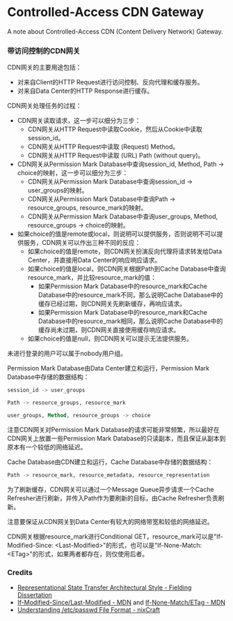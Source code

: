 # Controlled-Access CDN Gateway
A note about Controlled-Access CDN (Content Delivery Network) Gateway.

### 带访问控制的CDN网关

CDN网关的主要用途包括：
- 对来自Client的HTTP Request进行访问控制、反向代理和缓存服务。
- 对来自Data Center的HTTP Response进行缓存。

CDN网关处理任务的过程：
- CDN网关读取请求，这一步可以细分为三步：
  - CDN网关从HTTP Request中读取Cookie，然后从Cookie中读取session_id。
  - CDN网关从HTTP Request中读取 (Request) Method。
  - CDN网关从HTTP Request中读取 (URL) Path (without query)。
- CDN网关从Permission Mark Database中查询session_id, Method, Path -> choice的映射，这一步可以细分为三步：
  - CDN网关从Permission Mark Database中查询session_id -> user_groups的映射。
  - CDN网关从Permission Mark Database中查询Path -> resource_groups, resource_mark的映射。
  - CDN网关从Permission Mark Database中查询user_groups, Method, resource_groups -> choice的映射。
- 如果choice的值是remote或local，则说明可以提供服务，否则说明不可以提供服务，CDN网关可以作出三种不同的反应：
  - 如果choice的值是remote，则CDN网关扮演反向代理将请求转发给Data Center，并直接用Data Center的响应响应请求。
  - 如果choice的值是local，则CDN网关根据Path到Cache Database中查询resource_mark，并比较resource_mark的值：
    - 如果Permission Mark Database中的resource_mark和Cache Database中的resource_mark不同，那么说明Cache Database中的缓存已经过期，则CDN网关先刷新缓存，再响应请求。
    - 如果Permission Mark Database中的resource_mark和Cache Database中的resource_mark相同，那么说明Cache Database中的缓存尚未过期，则CDN网关直接使用缓存响应请求。
  - 如果choice的值是null，则CDN网关可以提示无法提供服务。

未进行登录的用户可以属于nobody用户组。

Permission Mark Database由Data Center建立和运行，Permission Mark Database中存储的数据结构：

```sql
session_id -> user_groups
```

```sql
Path -> resource_groups, resource_mark
```

```sql
user_groups, Method, resource_groups -> choice
```

注意CDN网关对Permission Mark Database的请求可能非常频繁，所以最好在CDN网关上放置一些Permission Mark Database的只读副本，而且保证从副本到原本有一个较低的网络延迟。

Cache Database由CDN建立和运行，Cache Database中存储的数据结构：

```sql
Path -> resource_mark, resource_metadata, resource_representation
```

为了刷新缓存，CDN网关可以通过一个Message Queue异步请求一个Cache Refresher进行刷新，并传入Path作为要刷新的目标，由Cache Refresher负责刷新。

注意要保证从CDN网关到Data Center有较大的网络带宽和较低的网络延迟。

CDN网关根据resource_mark进行Conditional GET，resource_mark可以是"If-Modified-Since: \<Last-Modified\>"的形式，也可以是"If-None-Match: \<ETag\>"的形式，如果两者都存在，则仅使用后者。

### Credits
- [Representational State Transfer Architectural Style - Fielding Dissertation](https://ics.uci.edu/~fielding/pubs/dissertation/rest_arch_style.htm)
- [If-Modified-Since/Last-Modified - MDN](https://developer.mozilla.org/en-US/docs/Web/HTTP/Headers/If-Modified-Since) and [If-None-Match/ETag - MDN](https://developer.mozilla.org/en-US/docs/Web/HTTP/Headers/If-None-Match)
- [Understanding /etc/passwd File Format - nixCraft](https://www.cyberciti.biz/faq/understanding-etcpasswd-file-format)
